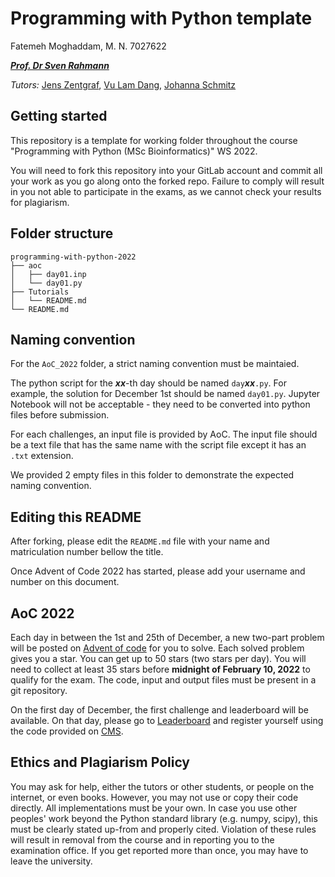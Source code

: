 # Programming with Python template
Fatemeh Moghaddam, M. N. 7027622

***[Prof. Dr Sven Rahmann](rahmann@cs.uni-saarland.de)***

*Tutors:* [Jens Zentgraf](zentgraf@cs.uni-saarland.de), [Vu Lam Dang](dang@cs.uni-saarland.de), [Johanna Schmitz](s8jascm2@stud.uni-saarland.de)

## Getting started

This repository is a template for working folder throughout the course "Programming with Python (MSc Bioinformatics)" WS 2022.

You will need to fork this repository into your GitLab account and commit all your work as you go along onto the forked repo. Failure to comply will result in you not able to participate in the exams, as we cannot check your results for plagiarism. 


## Folder structure

```
programming-with-python-2022
├── aoc
│   ├── day01.inp
│   └── day01.py
├── Tutorials
│   └── README.md
└── README.md
```

## Naming convention

For the ```AoC_2022``` folder, a strict naming convention must be maintaied.

The python script for the ***xx***-th day should be named ```day```***xx***```.py```. For example, the solution for December 1st should be named ```day01.py```. Jupyter Notebook will not be acceptable - they need to be converted into python files before submission.

For each challenges, an input file is provided by AoC. The input file should be a text file that has the same name with the script file except it has an ```.txt``` extension.

We provided 2 empty files in this folder to demonstrate the expected naming convention.

## Editing this README

After forking, please edit the ```README.md``` file with your name and matriculation number bellow the title.

Once Advent of Code 2022 has started, please add your username and number on this document.

## AoC 2022

Each day in between the 1st and 25th of December, a new two-part problem will be posted on [Advent of code](adventofcode.com) for you to solve. Each solved problem gives you a star. You can get up to 50 stars (two stars per day). You will need to collect at least 35 stars before **midnight of February 10, 2022** to qualify for the exam. The code, input and output files must be present in a git repository.

On the first day of December, the first challenge and leaderboard will be available. On that day, please go to [Leaderboard](https://adventofcode.com/2021/leaderboard/private) and register yourself using the code provided on [CMS](https://cms.sic.saarland/progpy/).

## Ethics and Plagiarism Policy

You may ask for help, either the tutors or other students, or people on the internet, or even books. However, you may not use or copy their code directly. All implementations must be your own. In case you use other peoples' work beyond the Python standard library (e.g. numpy, scipy), this must be clearly stated up-from and properly cited. Violation of these rules will result in removal from the course and in reporting you to the examination office. If you get reported more than once, you may have to leave the university.
